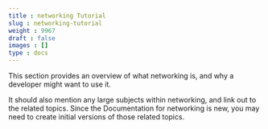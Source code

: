 ```yaml
---
title : networking Tutorial
slug : networking-tutorial
weight : 9967
draft : false
images : []
type : docs
---
```


This section provides an overview of what networking is, and why a developer might want to use it.

It should also mention any large subjects within networking, and link out to the related topics.  Since the Documentation for networking is new, you may need to create initial versions of those related topics.

